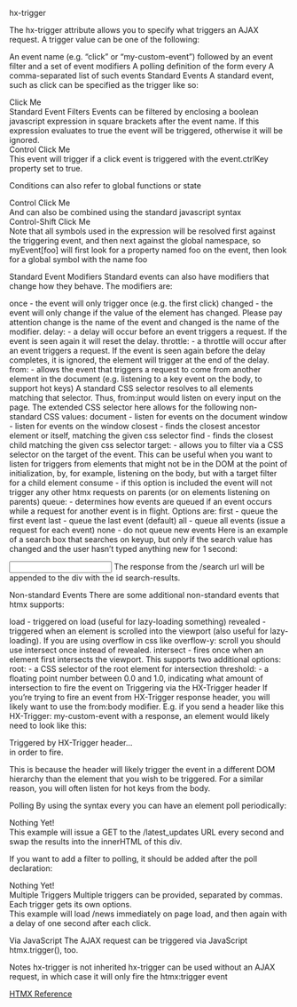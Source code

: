 hx-trigger

The hx-trigger attribute allows you to specify what triggers an AJAX request. A trigger value can be one of the following:

An event name (e.g. “click” or “my-custom-event”) followed by an event filter and a set of event modifiers
A polling definition of the form every <timing declaration>
A comma-separated list of such events
Standard Events
A standard event, such as click can be specified as the trigger like so:

<div hx-get="/clicked" hx-trigger="click">Click Me</div>
Standard Event Filters
Events can be filtered by enclosing a boolean javascript expression in square brackets after the event name. If this expression evaluates to true the event will be triggered, otherwise it will be ignored.

<div hx-get="/clicked" hx-trigger="click[ctrlKey]">Control Click Me</div>
This event will trigger if a click event is triggered with the event.ctrlKey property set to true.

Conditions can also refer to global functions or state

<div hx-get="/clicked" hx-trigger="click[checkGlobalState()]">Control Click Me</div>
And can also be combined using the standard javascript syntax

<div hx-get="/clicked" hx-trigger="click[ctrlKey&&shiftKey]">Control-Shift Click Me</div>
Note that all symbols used in the expression will be resolved first against the triggering event, and then next against the global namespace, so myEvent[foo] will first look for a property named foo on the event, then look for a global symbol with the name foo

Standard Event Modifiers
Standard events can also have modifiers that change how they behave. The modifiers are:

once - the event will only trigger once (e.g. the first click)
changed - the event will only change if the value of the element has changed. Please pay attention change is the name of the event and changed is the name of the modifier.
delay:<timing declaration> - a delay will occur before an event triggers a request. If the event is seen again it will reset the delay.
throttle:<timing declaration> - a throttle will occur after an event triggers a request. If the event is seen again before the delay completes, it is ignored, the element will trigger at the end of the delay.
from:<Extended CSS selector> - allows the event that triggers a request to come from another element in the document (e.g. listening to a key event on the body, to support hot keys)
A standard CSS selector resolves to all elements matching that selector. Thus, from:input would listen on every input on the page.
The extended CSS selector here allows for the following non-standard CSS values:
document - listen for events on the document
window - listen for events on the window
closest <CSS selector> - finds the closest ancestor element or itself, matching the given css selector
find <CSS selector> - finds the closest child matching the given css selector
target:<CSS selector> - allows you to filter via a CSS selector on the target of the event. This can be useful when you want to listen for triggers from elements that might not be in the DOM at the point of initialization, by, for example, listening on the body, but with a target filter for a child element
consume - if this option is included the event will not trigger any other htmx requests on parents (or on elements listening on parents)
queue:<queue option> - determines how events are queued if an event occurs while a request for another event is in flight. Options are:
first - queue the first event
last - queue the last event (default)
all - queue all events (issue a request for each event)
none - do not queue new events
Here is an example of a search box that searches on keyup, but only if the search value has changed and the user hasn’t typed anything new for 1 second:

<input name="q"
       hx-get="/search" hx-trigger="keyup changed delay:1s"
       hx-target="#search-results"/>
The response from the /search url will be appended to the div with the id search-results.

Non-standard Events
There are some additional non-standard events that htmx supports:

load - triggered on load (useful for lazy-loading something)
revealed - triggered when an element is scrolled into the viewport (also useful for lazy-loading). If you are using overflow in css like overflow-y: scroll you should use intersect once instead of revealed.
intersect - fires once when an element first intersects the viewport. This supports two additional options:
root:<selector> - a CSS selector of the root element for intersection
threshold:<float> - a floating point number between 0.0 and 1.0, indicating what amount of intersection to fire the event on
Triggering via the HX-Trigger header
If you’re trying to fire an event from HX-Trigger response header, you will likely want to use the from:body modifier. E.g. if you send a header like this HX-Trigger: my-custom-event with a response, an element would likely need to look like this:

  <div hx-get="/example" hx-trigger="my-custom-event from:body">
    Triggered by HX-Trigger header...
  </div>
in order to fire.

This is because the header will likely trigger the event in a different DOM hierarchy than the element that you wish to be triggered. For a similar reason, you will often listen for hot keys from the body.

Polling
By using the syntax every <timing declaration> you can have an element poll periodically:

<div hx-get="/latest_updates" hx-trigger="every 1s">
  Nothing Yet!
</div>
This example will issue a GET to the /latest_updates URL every second and swap the results into the innerHTML of this div.

If you want to add a filter to polling, it should be added after the poll declaration:

<div hx-get="/latest_updates" hx-trigger="every 1s [someConditional]">
  Nothing Yet!
</div>
Multiple Triggers
Multiple triggers can be provided, separated by commas. Each trigger gets its own options.

  <div hx-get="/news" hx-trigger="load, click delay:1s"></div>
This example will load /news immediately on page load, and then again with a delay of one second after each click.

Via JavaScript
The AJAX request can be triggered via JavaScript htmx.trigger(), too.

Notes
hx-trigger is not inherited
hx-trigger can be used without an AJAX request, in which case it will only fire the htmx:trigger event

[HTMX Reference](https://htmx.org/attributes/hx-trigger/)
